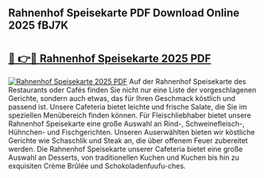 ## Rahnenhof Speisekarte PDF Download Online 2025 fBJ7K

# <h2><a href="http://gcd4px.nevu.top/?p=Rahnenhof+Speisekarte">🔗 👉🔴 Rahnenhof Speisekarte 2025 PDF</a></h2>

[![Rahnenhof Speisekarte 2025 PDF](https://i.imgur.com/dBaPXMq.png)](http://gcd4px.nevu.top/?p=Rahnenhof+Speisekarte)
Auf der Rahnenhof Speisekarte des Restaurants oder Cafés finden Sie nicht nur eine Liste der vorgeschlagenen Gerichte, sondern auch etwas, das für Ihren Geschmack köstlich und passend ist. Unsere Cafeteria bietet leichte und frische Salate, die Sie im speziellen Menübereich finden können. Für Fleischliebhaber bietet unsere Rahnenhof Speisekarte eine große Auswahl an Rind-, Schweinefleisch-, Hühnchen- und Fischgerichten. Unseren Auserwählten bieten wir köstliche Gerichte wie Schaschlik und Steak an, die über offenem Feuer zubereitet werden. Die Rahnenhof Speisekarte unserer Cafeteria bietet eine große Auswahl an Desserts, von traditionellen Kuchen und Kuchen bis hin zu exquisiten Crème Brûlée und Schokoladenfuufu-ches.
